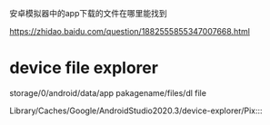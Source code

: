 安卓模拟器中的app下载的文件在哪里能找到

https://zhidao.baidu.com/question/1882555855347007668.html


# device file explorer
storage/0/android/data/app pakagename/files/dl file

Library/Caches/Google/AndroidStudio2020.3/device-explorer/Pix:::
